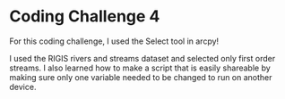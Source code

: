 # Coding Challenge 4

For this coding challenge, I used the Select tool in arcpy!

I used the RIGIS rivers and streams dataset and selected only first order streams.
I also learned how to make a script that is easily shareable by making sure only one variable needed to be changed to run on another device. 
